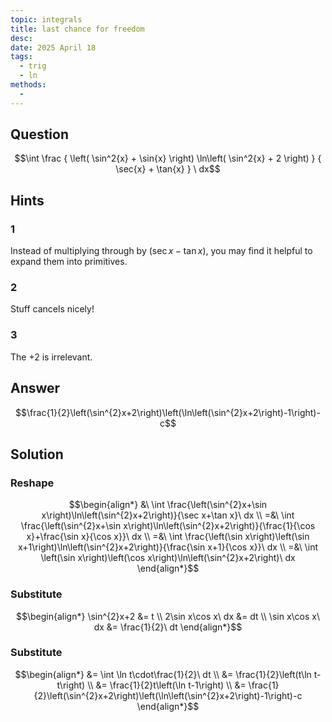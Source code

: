```yaml
---
topic: integrals
title: last chance for freedom
desc: 
date: 2025 April 18
tags:
  - trig
  - ln
methods:
  - 
---
```



## Question
```math
\int
  \frac
    {
      \left(
        \sin^2{x} + \sin{x}
      \right)
      \ln\left(
        \sin^2{x} + 2
      \right)
    }
    { \sec{x} + \tan{x} }
\ dx
```


## Hints

### 1
Instead of multiplying through by $\left( \sec{x} - \tan{x} \right)$, you may find it helpful to expand them into primitives.

### 2
Stuff cancels nicely!

### 3
The $+2$ is irrelevant.


## Answer
```math
\frac{1}{2}\left(\sin^{2}x+2\right)\left(\ln\left(\sin^{2}x+2\right)-1\right)-c
```


## Solution

### Reshape
```math
\begin{align*}
  &\ \int \frac{\left(\sin^{2}x+\sin x\right)\ln\left(\sin^{2}x+2\right)}{\sec x+\tan x}\ dx
  \\ =&\ \int \frac{\left(\sin^{2}x+\sin x\right)\ln\left(\sin^{2}x+2\right)}{\frac{1}{\cos x}+\frac{\sin x}{\cos x}}\ dx
  \\ =&\ \int \frac{\left(\sin x\right)\left(\sin x+1\right)\ln\left(\sin^{2}x+2\right)}{\frac{\sin x+1}{\cos x}}\ dx
  \\ =&\ \int \left(\sin x\right)\left(\cos x\right)\ln\left(\sin^{2}x+2\right)\ dx
\end{align*}
```

### Substitute
```math
\begin{align*}
  \sin^{2}x+2 &= t
  \\ 2\sin x\cos x\ dx &= dt
  \\ \sin x\cos x\ dx &= \frac{1}{2}\ dt
\end{align*}
```

### Substitute
```math
\begin{align*}
  &= \int \ln t\cdot\frac{1}{2}\ dt
  \\ &= \frac{1}{2}\left(t\ln t-t\right)
  \\ &= \frac{1}{2}t\left(\ln t-1\right)
  \\ &= \frac{1}{2}\left(\sin^{2}x+2\right)\left(\ln\left(\sin^{2}x+2\right)-1\right)-c
\end{align*}
```
